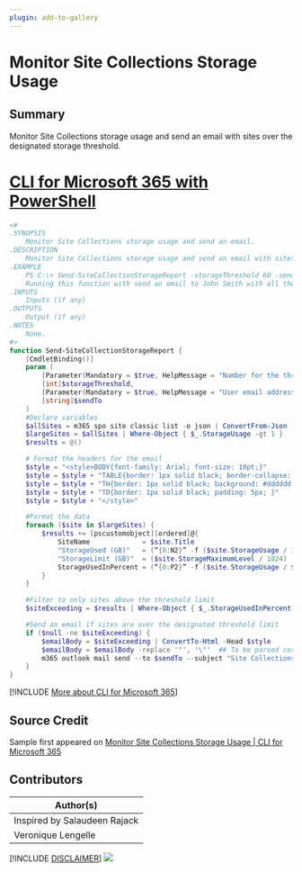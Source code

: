 ```yaml
---
plugin: add-to-gallery
---
```


# Monitor Site Collections Storage Usage

## Summary

Monitor Site Collections storage usage and send an email with sites over the designated storage threshold.
 
# [CLI for Microsoft 365 with PowerShell](#tab/cli-m365-ps)
```powershell
<#
.SYNOPSIS
    Monitor Site Collections storage usage and send an email.
.DESCRIPTION
    Monitor Site Collections storage usage and send an email with sites over the designated storage threshold.
.EXAMPLE
    PS C:\> Send-SiteCollectionStorageReport -storageThreshold 60 -sendTo john.smith@contoso.com
    Running this function with send an email to John Smith with all the sites over 60% storage used.
.INPUTS
    Inputs (if any)
.OUTPUTS
    Output (if any)
.NOTES
    None.
#>
function Send-SiteCollectionStorageReport {
    [CmdletBinding()]
    param (
        [Parameter(Mandatory = $true, HelpMessage = "Number for the threshold percentage (i.e.: 50 for every sites above 50% storage used")]
        [int]$storageThreshold,
        [Parameter(Mandatory = $true, HelpMessage = "User email address to send the report to")]
        [string]$sendTo
    )
    #Declare variables
    $allSites = m365 spo site classic list -o json | ConvertFrom-Json
    $largeSites = $allSites | Where-Object { $_.StorageUsage -gt 1 }
    $results = @()

    # Format the headers for the email
    $style = "<style>BODY{font-family: Arial; font-size: 10pt;}"
    $style = $style + "TABLE{border: 1px solid black; border-collapse: collapse;}"
    $style = $style + "TH{border: 1px solid black; background: #dddddd; padding: 5px; }"
    $style = $style + "TD{border: 1px solid black; padding: 5px; }"
    $style = $style + "</style>"

    #Format the data 
    foreach ($site in $largeSites) {
        $results += [pscustomobject][ordered]@{
            SiteName             = $site.Title
            "StorageUsed (GB)"   = (“{0:N2}” -f ($site.StorageUsage / 1024))
            "StorageLimit (GB)"  = ($site.StorageMaximumLevel / 1024)
            StorageUsedInPercent = (“{0:P2}” -f ($site.StorageUsage / $site.StorageMaximumLevel))
        }
    }

    #Filter to only sites above the threshold limit
    $siteExceeding = $results | Where-Object { $_.StorageUsedInPercent -gt $storageThreshold } 

    #Send an email if sites are over the designated threshold limit
    if ($null -ne $siteExceeding) {
        $emailBody = $siteExceeding | ConvertTo-Html -Head $style 
        $emailBody = $emailBody -replace '"', '\"'  ## To be parsed correctly by Node.js when sending the email
        m365 outlook mail send --to $sendTo --subject "Site Collections Storage Report" --bodyContents "$emailBody" --bodyContentType HTML --saveToSentItems false
    }
}
```
[!INCLUDE [More about CLI for Microsoft 365](../../docfx/includes/MORE-CLIM365.md)]


## Source Credit

Sample first appeared on [Monitor Site Collections Storage Usage | CLI for Microsoft 365](https://pnp.github.io/cli-microsoft365/sample-scripts/spo/monitor-site-collection-storage-usage/)

## Contributors

| Author(s) |
|-----------|
| Inspired by Salaudeen Rajack |
| Veronique Lengelle |


[!INCLUDE [DISCLAIMER](../../docfx/includes/DISCLAIMER.md)]
<img src="https://telemetry.sharepointpnp.com/script-samples/scripts/spo-monitor-site-collection-storage-usage" aria-hidden="true" />